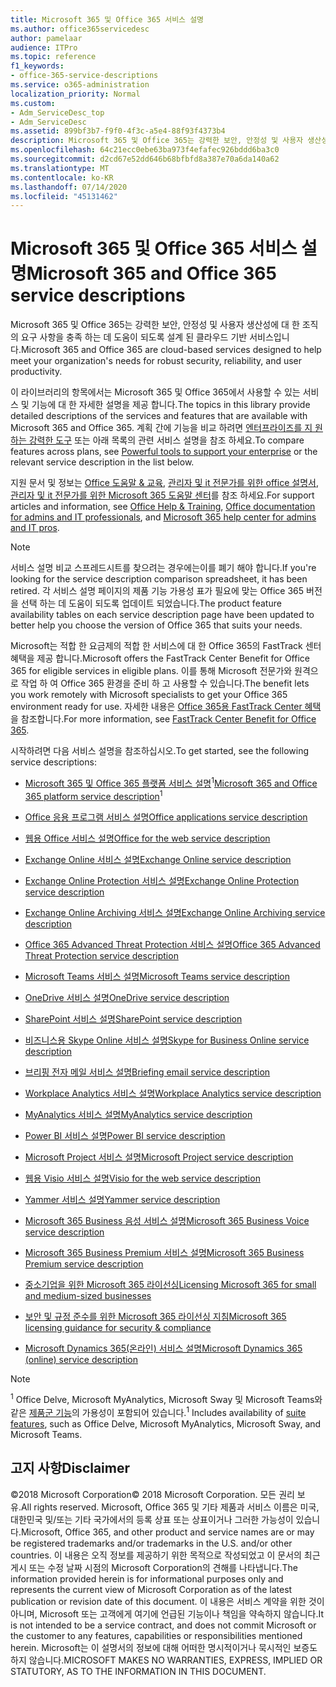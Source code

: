 ```yaml
---
title: Microsoft 365 및 Office 365 서비스 설명
ms.author: office365servicedesc
author: pamelaar
audience: ITPro
ms.topic: reference
f1_keywords:
- office-365-service-descriptions
ms.service: o365-administration
localization_priority: Normal
ms.custom:
- Adm_ServiceDesc_top
- Adm_ServiceDesc
ms.assetid: 899bf3b7-f9f0-4f3c-a5e4-88f93f4373b4
description: Microsoft 365 및 Office 365는 강력한 보안, 안정성 및 사용자 생산성에 대 한 조직의 요구 사항을 충족 하는 데 도움이 되도록 설계 된 클라우드 기반 서비스입니다.
ms.openlocfilehash: 64c21ecc0ebe63ba973f4efafec926bddd6ba3c0
ms.sourcegitcommit: d2cd67e52dd646b68bfbfd8a387e70a6da140a62
ms.translationtype: MT
ms.contentlocale: ko-KR
ms.lasthandoff: 07/14/2020
ms.locfileid: "45131462"
---
```

# <a name="microsoft-365-and-office-365-service-descriptions"></a><span data-ttu-id="d879c-103">Microsoft 365 및 Office 365 서비스 설명</span><span class="sxs-lookup"><span data-stu-id="d879c-103">Microsoft 365 and Office 365 service descriptions</span></span> 

<span data-ttu-id="d879c-104">Microsoft 365 및 Office 365는 강력한 보안, 안정성 및 사용자 생산성에 대 한 조직의 요구 사항을 충족 하는 데 도움이 되도록 설계 된 클라우드 기반 서비스입니다.</span><span class="sxs-lookup"><span data-stu-id="d879c-104">Microsoft 365 and Office 365 are cloud-based services designed to help meet your organization's needs for robust security, reliability, and user productivity.</span></span> 
  
<span data-ttu-id="d879c-105">이 라이브러리의 항목에서는 Microsoft 365 및 Office 365에서 사용할 수 있는 서비스 및 기능에 대 한 자세한 설명을 제공 합니다.</span><span class="sxs-lookup"><span data-stu-id="d879c-105">The topics in this library provide detailed descriptions of the services and features that are available with Microsoft 365 and Office 365.</span></span> <span data-ttu-id="d879c-106">계획 간에 기능을 비교 하려면 [엔터프라이즈를 지 원하는 강력한 도구](https://go.microsoft.com/fwlink/?LinkID=799177&amp;clcid=0x409) 또는 아래 목록의 관련 서비스 설명을 참조 하세요.</span><span class="sxs-lookup"><span data-stu-id="d879c-106">To compare features across plans, see [Powerful tools to support your enterprise](https://go.microsoft.com/fwlink/?LinkID=799177&amp;clcid=0x409) or the relevant service description in the list below.</span></span> 
  
<span data-ttu-id="d879c-107">지원 문서 및 정보는 [Office 도움말 & 교육](https://support.office.com/), [관리자 및 it 전문가를 위한 office 설명서](https://docs.microsoft.com/office/), [관리자 및 it 전문가를 위한 Microsoft 365 도움말 센터](https://docs.microsoft.com/microsoft-365/?view=o365-worldwide)를 참조 하세요.</span><span class="sxs-lookup"><span data-stu-id="d879c-107">For support articles and information, see [Office Help & Training](https://support.office.com/), [Office documentation for admins and IT professionals](https://docs.microsoft.com/office/), and [Microsoft 365 help center for admins and IT pros](https://docs.microsoft.com/microsoft-365/?view=o365-worldwide).</span></span>
  
> [!NOTE]
> <span data-ttu-id="d879c-108">서비스 설명 비교 스프레드시트를 찾으려는 경우에는이를 폐기 해야 합니다.</span><span class="sxs-lookup"><span data-stu-id="d879c-108">If you're looking for the service description comparison spreadsheet, it has been retired.</span></span> <span data-ttu-id="d879c-109">각 서비스 설명 페이지의 제품 기능 가용성 표가 필요에 맞는 Office 365 버전을 선택 하는 데 도움이 되도록 업데이트 되었습니다.</span><span class="sxs-lookup"><span data-stu-id="d879c-109">The product feature availability tables on each service description page have been updated to better help you choose the version of Office 365 that suits your needs.</span></span> 
  
<span data-ttu-id="d879c-110">Microsoft는 적합 한 요금제의 적합 한 서비스에 대 한 Office 365의 FastTrack 센터 혜택을 제공 합니다.</span><span class="sxs-lookup"><span data-stu-id="d879c-110">Microsoft offers the FastTrack Center Benefit for Office 365 for eligible services in eligible plans.</span></span> <span data-ttu-id="d879c-111">이를 통해 Microsoft 전문가와 원격으로 작업 하 여 Office 365 환경을 준비 하 고 사용할 수 있습니다.</span><span class="sxs-lookup"><span data-stu-id="d879c-111">The benefit lets you work remotely with Microsoft specialists to get your Office 365 environment ready for use.</span></span> <span data-ttu-id="d879c-112">자세한 내용은 [Office 365용 FastTrack Center 혜택](https://docs.microsoft.com/fasttrack/O365-fasttrack-benefit-for-office-365)을 참조합니다.</span><span class="sxs-lookup"><span data-stu-id="d879c-112">For more information, see [FastTrack Center Benefit for Office 365](https://docs.microsoft.com/fasttrack/O365-fasttrack-benefit-for-office-365).</span></span>
  
<span data-ttu-id="d879c-113">시작하려면 다음 서비스 설명을 참조하십시오.</span><span class="sxs-lookup"><span data-stu-id="d879c-113">To get started, see the following service descriptions:</span></span>
  
- <span data-ttu-id="d879c-114">[Microsoft 365 및 Office 365 플랫폼 서비스 설명](office-365-platform-service-description/office-365-platform-service-description.md)<sup>1</sup></span><span class="sxs-lookup"><span data-stu-id="d879c-114">[Microsoft 365 and Office 365 platform service description](office-365-platform-service-description/office-365-platform-service-description.md)<sup>1</sup></span></span>

- [<span data-ttu-id="d879c-115">Office 응용 프로그램 서비스 설명</span><span class="sxs-lookup"><span data-stu-id="d879c-115">Office applications service description</span></span>](office-applications-service-description/office-applications-service-description.md)

- [<span data-ttu-id="d879c-116">웹용 Office 서비스 설명</span><span class="sxs-lookup"><span data-stu-id="d879c-116">Office for the web service description</span></span>](office-online-service-description/office-online-service-description.md)

- [<span data-ttu-id="d879c-117">Exchange Online 서비스 설명</span><span class="sxs-lookup"><span data-stu-id="d879c-117">Exchange Online service description</span></span>](exchange-online-service-description/exchange-online-service-description.md)

- [<span data-ttu-id="d879c-118">Exchange Online Protection 서비스 설명</span><span class="sxs-lookup"><span data-stu-id="d879c-118">Exchange Online Protection service description</span></span>](exchange-online-protection-service-description/exchange-online-protection-service-description.md)

- [<span data-ttu-id="d879c-119">Exchange Online Archiving 서비스 설명</span><span class="sxs-lookup"><span data-stu-id="d879c-119">Exchange Online Archiving service description</span></span>](exchange-online-archiving-service-description/exchange-online-archiving-service-description.md)

- [<span data-ttu-id="d879c-120">Office 365 Advanced Threat Protection 서비스 설명</span><span class="sxs-lookup"><span data-stu-id="d879c-120">Office 365 Advanced Threat Protection service description</span></span>](office-365-advanced-threat-protection-service-description.md)

- [<span data-ttu-id="d879c-121">Microsoft Teams 서비스 설명</span><span class="sxs-lookup"><span data-stu-id="d879c-121">Microsoft Teams service description</span></span>](teams-service-description.md)

- [<span data-ttu-id="d879c-122">OneDrive 서비스 설명</span><span class="sxs-lookup"><span data-stu-id="d879c-122">OneDrive service description</span></span>](onedrive-for-business-service-description.md)

- [<span data-ttu-id="d879c-123">SharePoint 서비스 설명</span><span class="sxs-lookup"><span data-stu-id="d879c-123">SharePoint service description</span></span>](sharepoint-online-service-description/sharepoint-online-service-description.md)

- [<span data-ttu-id="d879c-124">비즈니스용 Skype Online 서비스 설명</span><span class="sxs-lookup"><span data-stu-id="d879c-124">Skype for Business Online service description</span></span>](skype-for-business-online-service-description/skype-for-business-online-service-description.md)

- [<span data-ttu-id="d879c-125">브리핑 전자 메일 서비스 설명</span><span class="sxs-lookup"><span data-stu-id="d879c-125">Briefing email service description</span></span>](briefing-service-description.md)

- [<span data-ttu-id="d879c-126">Workplace Analytics 서비스 설명</span><span class="sxs-lookup"><span data-stu-id="d879c-126">Workplace Analytics service description</span></span>](workplace-analytics-service-description.md)

- [<span data-ttu-id="d879c-127">MyAnalytics 서비스 설명</span><span class="sxs-lookup"><span data-stu-id="d879c-127">MyAnalytics service description</span></span>](mya-service-description.md)

- [<span data-ttu-id="d879c-128">Power BI 서비스 설명</span><span class="sxs-lookup"><span data-stu-id="d879c-128">Power BI service description</span></span>](power-bi-service-description.md)

- [<span data-ttu-id="d879c-129">Microsoft Project 서비스 설명</span><span class="sxs-lookup"><span data-stu-id="d879c-129">Microsoft Project service description</span></span>](project-online-service-description/project-online-service-description.md)

- [<span data-ttu-id="d879c-130">웹용 Visio 서비스 설명</span><span class="sxs-lookup"><span data-stu-id="d879c-130">Visio for the web service description</span></span>](visio-online-service-description/visio-online-service-description.md)

- [<span data-ttu-id="d879c-131">Yammer 서비스 설명</span><span class="sxs-lookup"><span data-stu-id="d879c-131">Yammer service description</span></span>](yammer-service-description/yammer-service-description.md)

- [<span data-ttu-id="d879c-132">Microsoft 365 Business 음성 서비스 설명</span><span class="sxs-lookup"><span data-stu-id="d879c-132">Microsoft 365 Business Voice service description</span></span>](microsoft-365-business-voice-service-description.md)

- [<span data-ttu-id="d879c-133">Microsoft 365 Business Premium 서비스 설명</span><span class="sxs-lookup"><span data-stu-id="d879c-133">Microsoft 365 Business Premium service description</span></span>](microsoft-365-service-descriptions/microsoft-365-business-service-description.md)

- [<span data-ttu-id="d879c-134">중소기업을 위한 Microsoft 365 라이선싱</span><span class="sxs-lookup"><span data-stu-id="d879c-134">Licensing Microsoft 365 for small and medium-sized businesses</span></span>](microsoft-365-service-descriptions/licensing-microsoft-365-in-smb.md)

- [<span data-ttu-id="d879c-135">보안 및 규정 준수를 위한 Microsoft 365 라이선싱 지침</span><span class="sxs-lookup"><span data-stu-id="d879c-135">Microsoft 365 licensing guidance for security & compliance</span></span>](microsoft-365-service-descriptions/microsoft-365-tenantlevel-services-licensing-guidance/microsoft-365-security-compliance-licensing-guidance.md)

- [<span data-ttu-id="d879c-136">Microsoft Dynamics 365(온라인) 서비스 설명</span><span class="sxs-lookup"><span data-stu-id="d879c-136">Microsoft Dynamics 365 (online) service description</span></span>](microsoft-dynamics-365-online-service-description.md)

> [!NOTE]
> <span data-ttu-id="d879c-137"><sup>1</sup> Office Delve, Microsoft MyAnalytics, Microsoft Sway 및 Microsoft Teams와 같은 [제품군 기능](https://docs.microsoft.com/office365/servicedescriptions/office-365-platform-service-description/office-365-suite-features)의 가용성이 포함되어 있습니다.</span><span class="sxs-lookup"><span data-stu-id="d879c-137"><sup>1</sup> Includes availability of [suite features](https://docs.microsoft.com/office365/servicedescriptions/office-365-platform-service-description/office-365-suite-features), such as Office Delve, Microsoft MyAnalytics, Microsoft Sway, and Microsoft Teams.</span></span>
  
## <a name="disclaimer"></a><span data-ttu-id="d879c-138">고지 사항</span><span class="sxs-lookup"><span data-stu-id="d879c-138">Disclaimer</span></span>

<span data-ttu-id="d879c-139">&copy;2018 Microsoft Corporation</span><span class="sxs-lookup"><span data-stu-id="d879c-139">&copy; 2018 Microsoft Corporation.</span></span> <span data-ttu-id="d879c-140">모든 권리 보유.</span><span class="sxs-lookup"><span data-stu-id="d879c-140">All rights reserved.</span></span> <span data-ttu-id="d879c-141">Microsoft, Office 365 및 기타 제품과 서비스 이름은 미국, 대한민국 및/또는 기타 국가에서의 등록 상표 또는 상표이거나 그러한 가능성이 있습니다.</span><span class="sxs-lookup"><span data-stu-id="d879c-141">Microsoft, Office 365, and other product and service names are or may be registered trademarks and/or trademarks in the U.S. and/or other countries.</span></span> <span data-ttu-id="d879c-142">이 내용은 오직 정보를 제공하기 위한 목적으로 작성되었고 이 문서의 최근 게시 또는 수정 날짜 시점의 Microsoft Corporation의 견해를 나타냅니다.</span><span class="sxs-lookup"><span data-stu-id="d879c-142">The information provided herein is for informational purposes only and represents the current view of Microsoft Corporation as of the latest publication or revision date of this document.</span></span> <span data-ttu-id="d879c-143">이 내용은 서비스 계약을 위한 것이 아니며, Microsoft 또는 고객에게 여기에 언급된 기능이나 책임을 약속하지 않습니다.</span><span class="sxs-lookup"><span data-stu-id="d879c-143">It is not intended to be a service contract, and does not commit Microsoft or the customer to any features, capabilities or responsibilities mentioned herein.</span></span> <span data-ttu-id="d879c-144">Microsoft는 이 설명서의 정보에 대해 어떠한 명시적이거나 묵시적인 보증도 하지 않습니다.</span><span class="sxs-lookup"><span data-stu-id="d879c-144">MICROSOFT MAKES NO WARRANTIES, EXPRESS, IMPLIED OR STATUTORY, AS TO THE INFORMATION IN THIS DOCUMENT.</span></span>
 